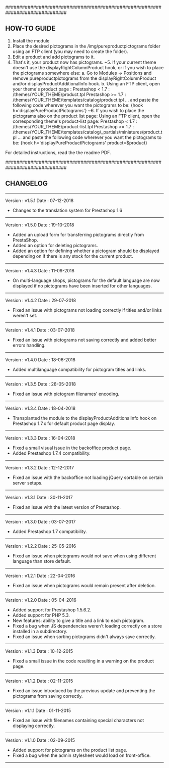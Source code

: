 ##############################################################################
## HOW-TO GUIDE

1. Install the module
2. Place the desired pictograms in the /img/pureproductpictograms folder using
   an FTP client (you may need to create the folder).
3. Edit a product and add pictograms to it.
4. That's it, your product now has pictograms.
~5. If your current theme doesn't use the displayRightColumnProduct hook, or
   if you wish to place the pictograms somewhere else:
	a. Go to Modules -> Positions and remove pureproductpictograms from
	   the displayRightColumnProduct and/or displayProductAdditionalInfo hook.
	b. Using an FTP client, open your theme's product page :
    	   Prestashop < 1.7 :  /themes/YOUR_THEME/product.tpl
    	   Prestashop >= 1.7 : /themes/YOUR_THEME/templates/catalog/product.tpl
	   ... and paste the following code wherever you want the pictograms 
	   to be:
	   {hook h='displayPureProductPictograms'}
~6. If you wish to place the pictograms also on the product list page:
   Using an FTP client, open the corresponding theme's product-list page:
   Prestashop < 1.7 :  /themes/YOUR_THEME/product-list.tpl
   Prestashop >= 1.7 : /themes/YOUR_THEME/templates/catalog/_partials/miniatures/product.tpl
   ... and paste the following code wherever you want the pictograms to be:
   {hook h='displayPureProductPictograms' product=$product}

For detailed instructions, read the the readme PDF.


##############################################################################
## CHANGELOG

------------------------------------------------------------------------------
Version	: v1.5.1
Date	: 07-12-2018

- Changes to the translation system for Prestashop 1.6
------------------------------------------------------------------------------
Version	: v1.5.0
Date	: 19-10-2018

- Added an upload form for transferring pictograms directly from PrestaShop.
- Added an option for deleting pictograms.
- Added an option for defining whether a pictogram should be displayed 
depending on if there is any stock for the current product.
------------------------------------------------------------------------------
Version	: v1.4.3
Date	: 11-09-2018

- On multi-language shops, pictograms for the default language are now
displayed if no pictograms have been inserted for other languages.
------------------------------------------------------------------------------
Version	: v1.4.2
Date	: 29-07-2018

- Fixed an issue with pictograms not loading correctly if titles and/or links
weren't set.
------------------------------------------------------------------------------
Version	: v1.4.1
Date	: 03-07-2018

- Fixed an issue with pictograms not saving correctly and added better errors
handling.
------------------------------------------------------------------------------
Version	: v1.4.0
Date	: 18-06-2018

- Added multilanguage compatibility for pictogram titles and links.
------------------------------------------------------------------------------
Version	: v1.3.5
Date	: 28-05-2018

- Fixed an issue with pictogram filenames' encoding.
------------------------------------------------------------------------------
Version	: v1.3.4
Date	: 18-04-2018

- Transplanted the module to the displayProductAdditionalInfo hook on
Prestashop 1.7.x for default product page display.
------------------------------------------------------------------------------
Version	: v1.3.3
Date	: 16-04-2018

- Fixed a small visual issue in the backoffice product page.
- Added Prestashop 1.7.4 compatibility.
------------------------------------------------------------------------------
Version	: v1.3.2
Date	: 12-12-2017

- Fixed an issue with the backoffice not loading jQuery sortable on certain
server setups.
------------------------------------------------------------------------------
Version	: v1.3.1
Date	: 30-11-2017

- Fixed an issue with the latest version of Prestashop.
------------------------------------------------------------------------------
Version	: v1.3.0
Date	: 03-07-2017

- Added Prestashop 1.7 compatibility.
------------------------------------------------------------------------------
Version	: v1.2.2
Date	: 25-05-2016

- Fixed an issue when pictograms would not save when using different language
than store default.
------------------------------------------------------------------------------
Version	: v1.2.1
Date	: 22-04-2016

- Fixed an issue when pictograms would remain present after deletion.
------------------------------------------------------------------------------
Version	: v1.2.0
Date	: 05-04-2016

- Added support for Prestashop 1.5.6.2.
- Added support for PHP 5.3.
- New features: ability to give a title and a link to each pictogram.
- Fixed a bug when JS dependencies weren't loading correctly on a store
installed in a subdirectory.
- Fixed an issue when sorting pictograms didn't always save correctly.
------------------------------------------------------------------------------
Version	: v1.1.3
Date	: 10-12-2015

- Fixed a small issue in the code resulting in a warning on the product page.
------------------------------------------------------------------------------
Version	: v1.1.2
Date	: 02-11-2015

- Fixed an issue introduced by the previous update and preventing the
pictograms from saving correctly.
------------------------------------------------------------------------------
Version	: v1.1.1
Date	: 01-11-2015

- Fixed an issue with filenames containing special characters not displaying
correctly.
------------------------------------------------------------------------------
Version	: v1.1.0
Date	: 02-09-2015

- Added support for pictograms on the product list page.
- Fixed a bug when the admin stylesheet would load on front-office.
------------------------------------------------------------------------------